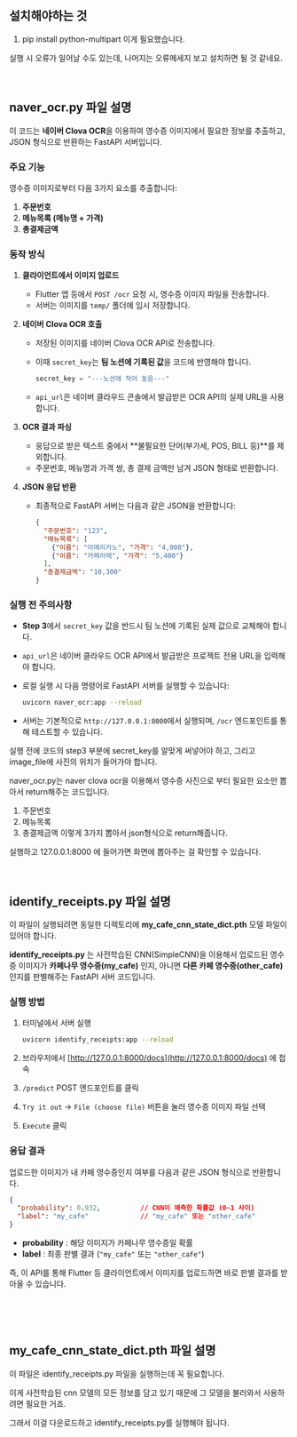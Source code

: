 ## 설치해야하는 것
1. pip install python-multipart
이게 필요했습니다.

실행 시 오류가 일어날 수도 있는데, 나머지는 오류메세지 보고 설치하면 될 것 같네요.
<br />
<br />
<br />

## naver_ocr.py 파일 설명

이 코드는 **네이버 Clova OCR**을 이용하여 영수증 이미지에서 필요한 정보를 추출하고, JSON 형식으로 반환하는 FastAPI 서버입니다.

### 주요 기능

영수증 이미지로부터 다음 3가지 요소를 추출합니다:

1. **주문번호**
2. **메뉴목록 (메뉴명 + 가격)**
3. **총결제금액**

### 동작 방식

1. **클라이언트에서 이미지 업로드**

   * Flutter 앱 등에서 `POST /ocr` 요청 시, 영수증 이미지 파일을 전송합니다.
   * 서버는 이미지를 `temp/` 폴더에 임시 저장합니다.

2. **네이버 Clova OCR 호출**

   * 저장된 이미지를 네이버 Clova OCR API로 전송합니다.
   * 이때 `secret_key`는 **팀 노션에 기록된 값**을 코드에 반영해야 합니다.

     ```python
     secret_key = "---노션에 적어 놓음---"
     ```
   * `api_url`은 네이버 클라우드 콘솔에서 발급받은 OCR API의 실제 URL을 사용합니다.

3. **OCR 결과 파싱**

   * 응답으로 받은 텍스트 중에서 \*\*불필요한 단어(부가세, POS, BILL 등)\*\*를 제외합니다.
   * 주문번호, 메뉴명과 가격 쌍, 총 결제 금액만 남겨 JSON 형태로 반환합니다.

4. **JSON 응답 반환**

   * 최종적으로 FastAPI 서버는 다음과 같은 JSON을 반환합니다:

     ```json
     {
       "주문번호": "123",
       "메뉴목록": [
         {"이름": "아메리카노", "가격": "4,900"},
         {"이름": "카페라떼", "가격": "5,400"}
       ],
       "총결제금액": "10,300"
     }
     ```

### 실행 전 주의사항

* **Step 3**에서 `secret_key` 값을 반드시 팀 노션에 기록된 실제 값으로 교체해야 합니다.
* `api_url`은 네이버 클라우드 OCR API에서 발급받은 프로젝트 전용 URL을 입력해야 합니다.
* 로컬 실행 시 다음 명령어로 FastAPI 서버를 실행할 수 있습니다:

  ```bash
  uvicorn naver_ocr:app --reload
  ```
* 서버는 기본적으로 `http://127.0.0.1:8000`에서 실행되며, `/ocr` 엔드포인트를 통해 테스트할 수 있습니다.

실행 전에 코드의 step3 부분에 secret_key를 알맞게 써넣어야 하고, 그리고 image_file에 사진의 위치가 들어가야 합니다.

naver_ocr.py는 naver clova ocr을 이용해서 영수증 사진으로 부터 필요한 요소만 뽑아서 return해주는 코드입니다.
1. 주문번호
2. 메뉴목록
3. 총결제금액
이렇게 3가지 뽑아서 json형식으로 return해줍니다.

실행하고 127.0.0.1:8000 에 들어가면 화면에 뽑아주는 걸 확인할 수 있습니다. 
<br />
<br />
<br />

## identify_receipts.py 파일 설명
이 파일이 실행되려면 동일한 디렉토리에 **my\_cafe\_cnn\_state\_dict.pth** 모델 파일이 있어야 합니다.

**identify\_receipts.py** 는 사전학습된 CNN(SimpleCNN)을 이용해서 업로드된 영수증 이미지가 **카페나무 영수증(my\_cafe)** 인지, 아니면 **다른 카페 영수증(other\_cafe)** 인지를 판별해주는 FastAPI 서버 코드입니다.

### 실행 방법

1. 터미널에서 서버 실행

   ```bash
   uvicorn identify_receipts:app --reload
   ```
2. 브라우저에서 [http://127.0.0.1:8000/docs](http://127.0.0.1:8000/docs) 에 접속
3. `/predict` POST 엔드포인트를 클릭
4. `Try it out` → `File (choose file)` 버튼을 눌러 영수증 이미지 파일 선택
5. `Execute` 클릭

### 응답 결과

업로드한 이미지가 내 카페 영수증인지 여부를 다음과 같은 JSON 형식으로 반환합니다.

```json
{
  "probability": 0.932,          // CNN이 예측한 확률값 (0~1 사이)
  "label": "my_cafe"             // "my_cafe" 또는 "other_cafe"
}
```

* **probability** : 해당 이미지가 카페나무 영수증일 확률
* **label** : 최종 판별 결과 (`"my_cafe"` 또는 `"other_cafe"`)

즉, 이 API를 통해 Flutter 등 클라이언트에서 이미지를 업로드하면 바로 판별 결과를 받아올 수 있습니다.

<br />
<br />
<br />

## my_cafe_cnn_state_dict.pth 파일 설명
이 파일은 identify_receipts.py 파일을 실행하는데 꼭 필요합니다.

이게 사전학습된 cnn 모델의 모든 정보를 담고 있기 때문에 그 모델을 불러와서 사용하려면 필요한 거죠.

그래서 이걸 다운로드하고 identify_receipts.py를 실행해야 됩니다.